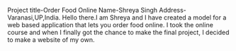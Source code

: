 Project title-Order Food Online
Name-Shreya Singh
Address-Varanasi,UP,India.
Hello there.I am Shreya and I have created a model for a web based application that lets you order food online.
I took the online course and when I finally got the chance to make the final project,
I decided to make a website of my own.
